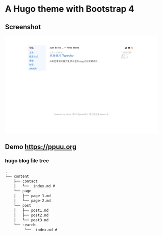 # A Hugo theme with Bootstrap 4

## Screenshot

![IMG](https://github.com/hiplon/hugo-theme-ppuu/blob/master/static/screenshot.png?raw=true)



## Demo https://ppuu.org

### hugo blog file tree
```
.
└── content
    ├── contact
    │   └──  index.md # 
    └── page
    │   ├── page-1.md
    │   └── page-2.md
    └── post
    │   ├── post1.md
    │   ├── post2.md
    │   └── post3.md
    └── search
         └──  index.md # 
```